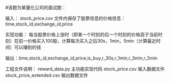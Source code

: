 #该题为某量化公司的面试题：

输入： stock_price.csv
文件内保存了股票信息的价格信息：time,stock_id,exchange_id,price

实现功能： 每当股票价格上涨时（即某一个时刻的后一个时刻的价格高于当前时刻）在前一价格买入100股，计算每次买入之后30s，1min，5min（计算最近时间）可以赚到的钱

输出：time,stock_id,exchange_id,price,is_buy,r_30s,r_1min,r_3min,r_5min

工程文件说明：
reward_data.py 主功能实现代码
stock_price.csv 输入数据文件
stock_price_extended.csv 输出数据文件
